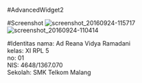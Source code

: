 #AdvancedWidget2

#Screenshot
![screenshot_20160924-115717](https://cloud.githubusercontent.com/assets/22124998/18806197/1cc1f546-824e-11e6-9b4d-e0bc09b547a0.png)
![screenshot_20160924-110414](https://cloud.githubusercontent.com/assets/22124998/18806196/1cbbdddc-824e-11e6-8a09-f3a90aa63cf8.png)


#Identitas
nama: Ad Reana Vidya Ramadani <br>
kelas: XI RPL 5 <br>
no: 01 <br>
NIS: 4648/1367.070 <br> 
Sekolah: SMK Telkom Malang <br>
